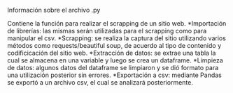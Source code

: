 Información sobre el archivo .py

Contiene la función para realizar el scrapping de un sitio web. 
*Importación de librerías: las mismas serán utilizadas para el scrapping como para manipular el csv. 
*Scrapping: se realiza la captura del sitio utilizando varios métodos como requests/beautiful soup, de acuerdo
al tipo de contenido y codificicación del sitio web. 
*Extracción de datos: se extrae una tabla la cual se almacena en una variable y luego se crea un dataframe.
*Limpieza de datos: algunos datos del dataframe se limpiaron y se dió formato para una utilización posterior sin
errores. 
*Exportación a csv: mediante Pandas se exportó a un archivo csv, el cual se analizará posteriormente.